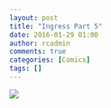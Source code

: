```yaml
---
layout: post
title: "Ingress Part 5"
date: 2016-01-29 01:00
author: rcadmin
comments: true
categories: [Comics]
tags: []
---
```

<a href="../comics/2016/01/29/ingress-part-5"><img src="http://dl.bitsmack.com/comics/20160129.jpg" /></a>
